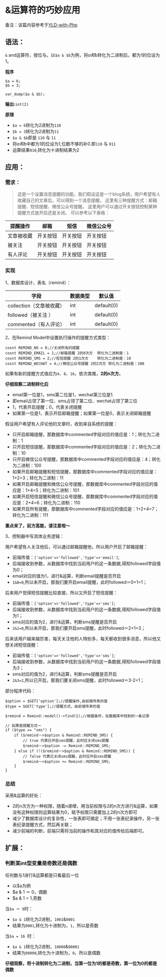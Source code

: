 # &运算符的巧妙应用
备注：该篇内容参考于[YLD-with-Php](https://github.com/YuanLianDu/YLD-with-Php/blob/master/articles/php/%26_operator.md)


## 语法：
`&` and运算符，按位与。以`$a & $b`为例，将$a和$b转化为二进制后，都为1的位设为1。

**程序**

```
$a = 6;
$b = 3;

var_dump($a & $b);
```

**输出:**`int(2)`

**原理** 

+ `$a = 6`转化为2进制为`110`
+ `$b = 3`转化为2进制为`11`
+ `$a & $b`即是 `110` 与 `11`
+ 将$a和$b中都为1的位设为1,位数不够的补0.即`110` 与 `011`
+ 运算结果`010`,转化为十进制结果为2


## 应用：

### 需求：
> 这是一个设置消息提醒的功能。我们假设这是一个blog系统，用户希望有人收藏自己的文章后，可以得到一个消息提醒。
这里有三种提醒方式：邮箱提醒、短信提醒、微信公众号提醒。
这里用户可以通过开关按钮控制某种提醒方式是开启还是关闭。
可以参考以下表格：


| 提醒操作  |   邮箱   |    短信  | 微信公众号 | 
|---------|----------|---------|---------|
| 文章被收藏 | 开关按钮   | 开关按钮 | 开关按钮 |
|  被关注   | 开关按钮   | 开关按钮 | 开关按钮 |
|  有人评论 | 开关按钮   | 开关按钮 | 开关按钮 |

### 实现
1、数据库设计，表名（remind）：

| 字段  | 数据类型 | 默认值 |
|------|---------|-------|
| collection（文章被收藏）| int |default(0)|
| followed（被关注 ）    | int |default(0)|
| commented（有人评论）  | int |default(0)|

2、在Remind Model中设置执行操作的提醒方式类型：

```
cosnt REMIND_NO = 0;//关闭所有的提醒 
cosnt REMIND_EMAIL = 1;//邮箱提醒 2的0次方  转化为二进制是：1
cosnt REMIND_SMS = 2;//短信提醒 2的1次方    转化为二进制是：10
cosnt REMIND_WECHAT = 4;//微信公众号提醒 2的2次方 转化为二进制是：100
```
如果有新的提醒方式值应为`4`、`8`、`16`，依次类推，**2的n次方**。

**仔细观察二进制转化后** 

+ email第一位是1，sms第二位是1，wechat第三位是1.
+ 即email占领了第一位、sms占领了第二位、wechat占领了第三位
+ 1，代表开启提醒；0，代表关闭提醒
+ 如果第一位是1，表示开启邮箱提醒；如果第一位是0，表示关闭邮箱提醒


假设用户希望有人评论他的文章时，收到来自系统的提醒：

+ 只开启邮箱提醒，那数据库中commented字段对应的值应是：1；转化为二进制：1
+ 只开启短信提醒，那数据库中commented字段对应的值应是：2；转化为二进制：10
+ 只开启微信公众号提醒，那数据库中commented字段对应的值应是：4；转化为二进制：100
+ 如果开启邮箱提醒和短信提醒，那数据库中commented字段对应的值应是：1+2=3；转化为二进制：11
+ 如果开启邮箱提醒和微信公众号提醒，那数据库中commented字段对应的值应是：1+4=5；转化为二进制：101
+ 如果开启短信提醒和微信公众号提醒，那数据库中commented字段对应的值应是：2+4=6；转化为二进制：110
+ 如果开启所有提醒，那数据库中commented字段对应的值应是：1+2+4=7；转化为二进制：111

**重点来了，前方高能，请注意啦～**

3、控制器中写具体业务逻辑：

用户希望有人关注他后，可以通过邮箱提醒他，所以用户开启了邮箱提醒：

+ 前端传值：`['option'=>'followed','type'=>'email']`;
+ 后端接收到参数，从数据库中找到当前用户的这一条数据,得知followed字段值为0；
+ email对应的值为1，进行&运算，判断email提醒是否开启
+ `1&0=0`,所以未开启，那我们要开启email提醒，此时followed＝0+1=1；

后来用户觉得短信提醒比较直接，所以又开启了短信提醒：

+ 前端传值：`['option'=>'followed','type'=>'sms']`;
+ 后端接收到参数，从数据库中找到当前用户的这一条数据,得知followed字段值为1；
+ sms对应的值为2，进行&运算，判断sms提醒是否开启
+ `2&1=0`,所以未开启，那我们要开启sms提醒，此时followed＝2+1=3；

后来该用户越来越厉害，每天关注他的人特别多，每天都收到很多消息，所以他又想关闭短信提醒：

+ 前端传值：`['option'=>'followed','type'=>'sms']`;
+ 后端接收到参数，从数据库中找到当前用户的这一条数据,得知followed字段值为3；
+ sms对应的值为2，进行&运算，判断sms提醒是否开启
+ `2&3=2`,所以已开启，那我们要关闭sms提醒，此时followed＝3-2=1；

部分程序代码：

```
$option = $GET['option'];//提醒操作,由前端传来的值
$type = $GET['type'];//提醒方式，由前端传来的值

$remind = Remind::model()->find(1);//根据条件，在数据库中找到的一条记录

// 如果是提醒方式一
if ($type == "sms") {
	if ($remind－>$option & Remind::REMIND_SMS) {
		// true 代表已开启sms提醒，此时应关闭sms提醒
		$remind－>$option -= Remind::REMIND_SMS;
	} else if (!($remind－>$option & Remind::REMIND_SMS)) {
		// false 代表已关闭sms提醒，此时应开启sms提醒
		$remind－>$option += Remind::REMIND_SMS;
	}
}
```

### 总结
采用&运算的好处：

+ 2的n次方为一种权限，随着n递增，用当前权限与2的n次方进行&运算，如果没有这种权限则运算结果为0，赋予权限只需要加上2的n次方即可
+ 减少了数据库设计的复杂性，一张表即可搞定；不用一张表纪录操作，另一张表纪录提醒方式，然后再关联；
+ 减少前端的判断，前端只需将当前的操作和其对应的值传给后端即可。

## 扩展：
### 判断某int型变量是奇数还是偶数
任何数与1进行&运算都是只看最后一位

+ 以$a为例
+ $a & 1 ＝ 0，偶数
+ $a & 1 = 1,奇数

当`$a ＝ 9`时：

+ `$a & 1`转化为2进制，`1001`&`0001`
+ 结果为`0001`,转化为十进制为，`1`，所以是奇数

当`$a = 16 `时：

+ `$a & 1`转化为2进制，`10000`&`00001`
+ 结果为`00000`,转化为十进制为，`0`，所以是偶数

**仔细观察，将十进制转化为二进制，当第一位为1的都是奇数，第一位为0的都是偶数**